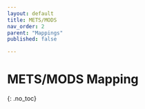```yaml
---
layout: default
title: METS/MODS
nav_order: 2
parent: "Mappings"
published: false

---
```


# METS/MODS Mapping
{: .no_toc}
